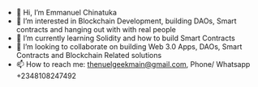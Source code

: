 - 👋 Hi, I’m Emmanuel Chinatuka
- 👀 I’m interested in Blockchain Development, building DAOs, Smart contracts and hanging out with with real people 
- 🌱 I’m currently learning Solidity and how to build Smart Contracts
- 💞️ I’m looking to collaborate on building Web 3.0 Apps, DAOs, Smart Contracts and Blockchain Related solutions 
- 📫 How to reach me: thenuelgeekmain@gmail.com, Phone/ Whatsapp +2348108247492

<!---
TheNuelgeek/TheNuelgeek is a ✨ special ✨ repository because its `README.md` (this file) appears on your GitHub profile.
You can click the Preview link to take a look at your changes.
--->
